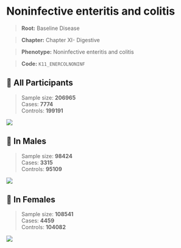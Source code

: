 # Noninfective enteritis and colitis

> **Root:** Baseline Disease  

> **Chapter:** Chapter XI- Digestive  

> **Phenotype:** Noninfective enteritis and colitis  

> **Code:** `K11_ENERCOLNONINF`

## 🧪 All Participants  
> Sample size: **206965**  
> Cases: **7774**  
> Controls: **199191**
<img src="/Disease/Figures/ALL/Incidence/K11_ENERCOLNONINF.png"/>
<CsvTable src="/Disease/Data/ALL/Incidence/COX_K11_ENERCOLNONINF.csv" label="🔍 View full results" />

## 👨 In Males  
> Sample size: **98424**  
> Cases: **3315**  
> Controls: **95109**
<img src="/Disease/Figures/Male/Incidence/K11_ENERCOLNONINF.png"/>
<CsvTable src="/Disease/Data/Male/Incidence/COX_K11_ENERCOLNONINF.csv" label="🔍 View full results" />

## 👩 In Females  
> Sample size: **108541**  
> Cases: **4459**  
> Controls: **104082**
<img src="/Disease/Figures/Female/Incidence/K11_ENERCOLNONINF.png"/>
<CsvTable src="/Disease/Data/Female/Incidence/COX_K11_ENERCOLNONINF.csv" label="🔍 View full results" />
